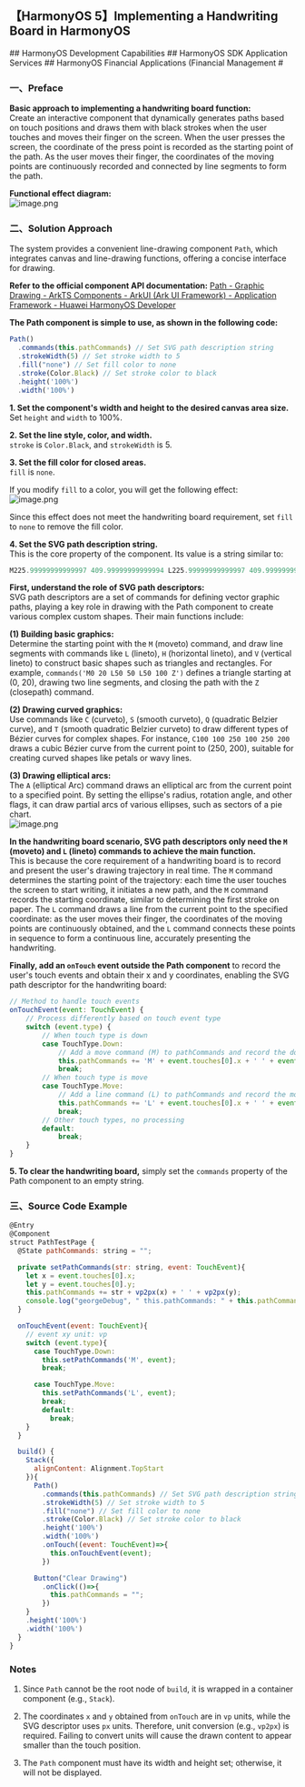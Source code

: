## 【HarmonyOS 5】Implementing a Handwriting Board in HarmonyOS  

\## HarmonyOS Development Capabilities ## HarmonyOS SDK Application Services ## HarmonyOS Financial Applications (Financial Management #  


### 一、Preface  
**Basic approach to implementing a handwriting board function:**  
Create an interactive component that dynamically generates paths based on touch positions and draws them with black strokes when the user touches and moves their finger on the screen. When the user presses the screen, the coordinate of the press point is recorded as the starting point of the path. As the user moves their finger, the coordinates of the moving points are continuously recorded and connected by line segments to form the path.  

**Functional effect diagram:**  
![image.png](https://gonline-file.oss-cn-shenzhen.aliyuncs.com/file/png/2025-06-11/image_3e7bfbf2.png 'image.png')  


### 二、Solution Approach  
The system provides a convenient line-drawing component `Path`, which integrates canvas and line-drawing functions, offering a concise interface for drawing.  

**Refer to the official component API documentation:** [Path - Graphic Drawing - ArkTS Components - ArkUI (Ark UI Framework) - Application Framework - Huawei HarmonyOS Developer](https://developer.huawei.com/consumer/cn/doc/harmonyos-references/ts-drawing-components-path)  

**The Path component is simple to use, as shown in the following code:**  

```javascript  
Path()  
  .commands(this.pathCommands) // Set SVG path description string  
  .strokeWidth(5) // Set stroke width to 5  
  .fill("none") // Set fill color to none  
  .stroke(Color.Black) // Set stroke color to black  
  .height('100%')  
  .width('100%')  
```  

**1. Set the component's width and height to the desired canvas area size.**  
Set `height` and `width` to 100%.  

**2. Set the line style, color, and width.**  
`stroke` is `Color.Black`, and `strokeWidth` is 5.  

**3. Set the fill color for closed areas.**  
`fill` is `none`.  

If you modify `fill` to a color, you will get the following effect:  
![image.png](https://gonline-file.oss-cn-shenzhen.aliyuncs.com/file/png/2025-06-11/image_004a56cc.png 'image.png')  

Since this effect does not meet the handwriting board requirement, set `fill` to `none` to remove the fill color.  

**4. Set the SVG path description string.**  
This is the core property of the component. Its value is a string similar to:  

```javascript  
M225.99999999999997 409.99999999999994 L225.99999999999997 409.99999999999994  
```  

**First, understand the role of SVG path descriptors:**  
SVG path descriptors are a set of commands for defining vector graphic paths, playing a key role in drawing with the Path component to create various complex custom shapes. Their main functions include:  

**(1) Building basic graphics:**  
Determine the starting point with the `M` (moveto) command, and draw line segments with commands like `L` (lineto), `H` (horizontal lineto), and `V` (vertical lineto) to construct basic shapes such as triangles and rectangles. For example, `commands('M0 20 L50 50 L50 100 Z')` defines a triangle starting at (0, 20), drawing two line segments, and closing the path with the `Z` (closepath) command.  

**(2) Drawing curved graphics:**  
Use commands like `C` (curveto), `S` (smooth curveto), `Q` (quadratic Belzier curve), and `T` (smooth quadratic Belzier curveto) to draw different types of Bézier curves for complex shapes. For instance, `C100 100 250 100 250 200` draws a cubic Bézier curve from the current point to (250, 200), suitable for creating curved shapes like petals or wavy lines.  

**(3) Drawing elliptical arcs:**  
The `A` (elliptical Arc) command draws an elliptical arc from the current point to a specified point. By setting the ellipse's radius, rotation angle, and other flags, it can draw partial arcs of various ellipses, such as sectors of a pie chart.  
![image.png](https://gonline-file.oss-cn-shenzhen.aliyuncs.com/file/png/2025-06-11/image_7dc41209.png 'image.png')  

**In the handwriting board scenario, SVG path descriptors only need the `M` (moveto) and `L` (lineto) commands to achieve the main function.**  
This is because the core requirement of a handwriting board is to record and present the user's drawing trajectory in real time. The `M` command determines the starting point of the trajectory: each time the user touches the screen to start writing, it initiates a new path, and the `M` command records the starting coordinate, similar to determining the first stroke on paper. The `L` command draws a line from the current point to the specified coordinate: as the user moves their finger, the coordinates of the moving points are continuously obtained, and the `L` command connects these points in sequence to form a continuous line, accurately presenting the handwriting.  

**Finally, add an `onTouch` event outside the Path component** to record the user's touch events and obtain their x and y coordinates, enabling the SVG path descriptor for the handwriting board:  

```javascript  
// Method to handle touch events  
onTouchEvent(event: TouchEvent) {  
    // Process differently based on touch event type  
    switch (event.type) {  
        // When touch type is down  
        case TouchType.Down:  
            // Add a move command (M) to pathCommands and record the down point coordinates  
            this.pathCommands += 'M' + event.touches[0].x + ' ' + event.touches[0].y;  
            break;  
        // When touch type is move  
        case TouchType.Move:  
            // Add a line command (L) to pathCommands and record the move point coordinates  
            this.pathCommands += 'L' + event.touches[0].x + ' ' + event.touches[0].y;  
            break;  
        // Other touch types, no processing  
        default:  
            break;  
    }  
}  
```  

**5. To clear the handwriting board,** simply set the `commands` property of the Path component to an empty string.  


### 三、Source Code Example  

```javascript  
@Entry  
@Component  
struct PathTestPage {  
  @State pathCommands: string = "";  

  private setPathCommands(str: string, event: TouchEvent){  
    let x = event.touches[0].x;  
    let y = event.touches[0].y;  
    this.pathCommands += str + vp2px(x) + ' ' + vp2px(y);  
    console.log("georgeDebug", " this.pathCommands: " + this.pathCommands);  
  }  

  onTouchEvent(event: TouchEvent){  
    // event xy unit: vp  
    switch (event.type){  
      case TouchType.Down:  
        this.setPathCommands('M', event);  
        break;  

      case TouchType.Move:  
        this.setPathCommands('L', event);  
        break;  
        default:  
          break;  
    }  
  }  

  build() {  
    Stack({  
      alignContent: Alignment.TopStart  
    }){  
      Path()  
        .commands(this.pathCommands) // Set SVG path description string  
        .strokeWidth(5) // Set stroke width to 5  
        .fill("none") // Set fill color to none  
        .stroke(Color.Black) // Set stroke color to black  
        .height('100%')  
        .width('100%')  
        .onTouch((event: TouchEvent)=>{  
          this.onTouchEvent(event);  
        })  

      Button("Clear Drawing")  
        .onClick(()=>{  
          this.pathCommands = "";  
        })  
    }  
    .height('100%')  
    .width('100%')  
  }  
}  
```  


### Notes  

1. Since `Path` cannot be the root node of `build`, it is wrapped in a container component (e.g., `Stack`).  

2. The coordinates `x` and `y` obtained from `onTouch` are in `vp` units, while the SVG descriptor uses `px` units. Therefore, unit conversion (e.g., `vp2px`) is required. Failing to convert units will cause the drawn content to appear smaller than the touch position.  

3. The `Path` component must have its width and height set; otherwise, it will not be displayed.
